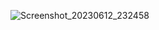 ![Screenshot_20230612_232458](https://github.com/shahriarshafi/module06_live_test/assets/59678133/ea4a76d0-01a5-40c8-aa43-aba0bc6872af)
